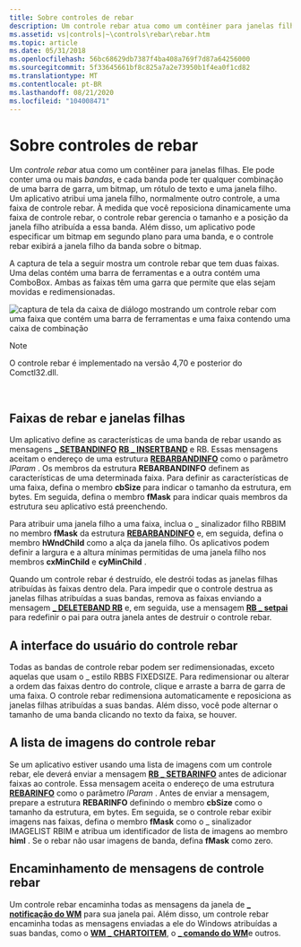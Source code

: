 ```yaml
---
title: Sobre controles de rebar
description: Um controle rebar atua como um contêiner para janelas filhas.
ms.assetid: vs|controls|~\controls\rebar\rebar.htm
ms.topic: article
ms.date: 05/31/2018
ms.openlocfilehash: 56bc68629db7387f4ba408a769f7d87a64256000
ms.sourcegitcommit: 5f33645661bf8c825a7a2e73950b1f4ea0f1cd82
ms.translationtype: MT
ms.contentlocale: pt-BR
ms.lasthandoff: 08/21/2020
ms.locfileid: "104008471"
---
```

# <a name="about-rebar-controls"></a>Sobre controles de rebar

Um *controle rebar* atua como um contêiner para janelas filhas. Ele pode conter uma ou mais *bandas*, e cada banda pode ter qualquer combinação de uma barra de garra, um bitmap, um rótulo de texto e uma janela filho. Um aplicativo atribui uma janela filho, normalmente outro controle, a uma faixa de controle rebar. À medida que você reposiciona dinamicamente uma faixa de controle rebar, o controle rebar gerencia o tamanho e a posição da janela filho atribuída a essa banda. Além disso, um aplicativo pode especificar um bitmap em segundo plano para uma banda, e o controle rebar exibirá a janela filho da banda sobre o bitmap.

A captura de tela a seguir mostra um controle rebar que tem duas faixas. Uma delas contém uma barra de ferramentas e a outra contém uma ComboBox. Ambas as faixas têm uma garra que permite que elas sejam movidas e redimensionadas.

![captura de tela da caixa de diálogo mostrando um controle rebar com uma faixa que contém uma barra de ferramentas e uma faixa contendo uma caixa de combinação](images/rb-rebar.png)

> [!Note]  
> O controle rebar é implementado na versão 4,70 e posterior do Comctl32.dll.

 

## <a name="rebar-bands-and-child-windows"></a>Faixas de rebar e janelas filhas

Um aplicativo define as características de uma banda de rebar usando as mensagens [**\_ SETBANDINFO**](rb-setbandinfo.md) [**RB \_ INSERTBAND**](rb-insertband.md) e RB. Essas mensagens aceitam o endereço de uma estrutura [**REBARBANDINFO**](/windows/win32/api/commctrl/ns-commctrl-rebarbandinfoa) como o parâmetro *lParam* . Os membros da estrutura **REBARBANDINFO** definem as características de uma determinada faixa. Para definir as características de uma faixa, defina o membro **cbSize** para indicar o tamanho da estrutura, em bytes. Em seguida, defina o membro **fMask** para indicar quais membros da estrutura seu aplicativo está preenchendo.

Para atribuir uma janela filho a uma faixa, inclua o \_ sinalizador filho RBBIM no membro **fMask** da estrutura [**REBARBANDINFO**](/windows/win32/api/commctrl/ns-commctrl-rebarbandinfoa) e, em seguida, defina o membro **hWndChild** como a alça da janela filho. Os aplicativos podem definir a largura e a altura mínimas permitidas de uma janela filho nos membros **cxMinChild** e **cyMinChild** .

Quando um controle rebar é destruído, ele destrói todas as janelas filhas atribuídas às faixas dentro dela. Para impedir que o controle destrua as janelas filhas atribuídas a suas bandas, remova as faixas enviando a mensagem [**\_ DELETEBAND RB**](rb-deleteband.md) e, em seguida, use a mensagem [**RB \_ setpai**](rb-setparent.md) para redefinir o pai para outra janela antes de destruir o controle rebar.

## <a name="the-rebar-control-user-interface"></a>A interface do usuário do controle rebar

Todas as bandas de controle rebar podem ser redimensionadas, exceto aquelas que usam o \_ estilo RBBS FIXEDSIZE. Para redimensionar ou alterar a ordem das faixas dentro do controle, clique e arraste a barra de garra de uma faixa. O controle rebar redimensiona automaticamente e reposiciona as janelas filhas atribuídas a suas bandas. Além disso, você pode alternar o tamanho de uma banda clicando no texto da faixa, se houver.

## <a name="the-rebar-controls-image-list"></a>A lista de imagens do controle rebar

Se um aplicativo estiver usando uma lista de imagens com um controle rebar, ele deverá enviar a mensagem [**RB \_ SETBARINFO**](rb-setbarinfo.md) antes de adicionar faixas ao controle. Essa mensagem aceita o endereço de uma estrutura [**REBARINFO**](/windows/win32/api/commctrl/ns-commctrl-rebarinfo) como o parâmetro *lParam* . Antes de enviar a mensagem, prepare a estrutura **REBARINFO** definindo o membro **cbSize** como o tamanho da estrutura, em bytes. Em seguida, se o controle rebar exibir imagens nas faixas, defina o membro **fMask** como o \_ sinalizador IMAGELIST RBIM e atribua um identificador de lista de imagens ao membro **himl** . Se o rebar não usar imagens de banda, defina **fMask** como zero.

## <a name="rebar-control-message-forwarding"></a>Encaminhamento de mensagens de controle rebar

Um controle rebar encaminha todas as mensagens da janela de [**\_ notificação do WM**](wm-notify.md) para sua janela pai. Além disso, um controle rebar encaminha todas as mensagens enviadas a ele do Windows atribuídas a suas bandas, como o [**WM \_ CHARTOITEM**](wm-chartoitem.md), o [**\_ comando do WM**](/windows/desktop/menurc/wm-command)e outros.

 

 